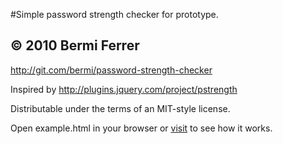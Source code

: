 #Simple password strength checker for prototype.

## © 2010 Bermi Ferrer

http://git.com/bermi/password-strength-checker

Inspired by http://plugins.jquery.com/project/pstrength

Distributable under the terms of an MIT-style license.

Open example.html in your browser or [visit](http://www.bermilabs.com/downloads/password-strength-checker/example.html) to see how it works.